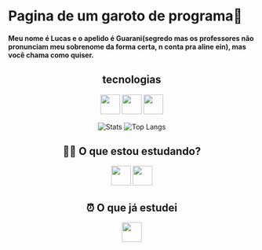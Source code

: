 # Pagina de um garoto de programa🔐
#### Meu nome é Lucas e o apelido é Guarani(segredo mas os professores não pronunciam meu sobrenome da forma certa, n conta pra aline ein), mas você chama como quiser.

<div align="center">

## tecnologias
 <img src="https://cdn.jsdelivr.net/gh/devicons/devicon@latest/icons/css3/css3-original.svg" width= "40" height= "40" /> <img src="https://cdn.jsdelivr.net/gh/devicons/devicon@latest/icons/html5/html5-original.svg" width= "40" height= "40" /> <img src="https://cdn.jsdelivr.net/gh/devicons/devicon@latest/icons/sqldeveloper/sqldeveloper-plain.svg" width= "40" height= "40"/>

</div>
          
<div align="center">
  
  ![Stats](https://github-readme-stats.vercel.app/api?username=LucasGalarani&show_icons=true&theme=github_dark&hide_border=true&rank_icon=github&hide=issues)
  ![Top Langs](https://github-readme-stats.vercel.app/api/top-langs/?username=LucasGalarani&layout=compact&theme=github_dark&hide_border=true&hide=portugol)
  
</div>

<h2 align="center"> 👨‍💻 O que estou estudando? </h2>
<div align="center">
  
<img src="https://cdn.jsdelivr.net/gh/devicons/devicon@latest/icons/c/c-original.svg"  width= "40" height= "40" /> <img src="https://cdn.jsdelivr.net/gh/devicons/devicon@latest/icons/javascript/javascript-original.svg" width= "40" height= "40" />
  
</div>

<h2 align="center"> ⏰ O que já estudei </h2>
<div align="center">
  
<img src="https://cdn.jsdelivr.net/gh/devicons/devicon@latest/icons/sqldeveloper/sqldeveloper-plain.svg" width= "40" height= "40"/>
  
</div>
